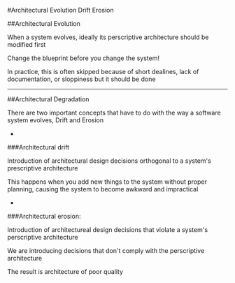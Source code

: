 #Architectural Evolution Drift Erosion

##Architectural Evolution

When a system evolves, ideally its perscriptive architecture should be modified first

Change the blueprint before you change the system!

In practice, this is often skipped because of short dealines, lack of documentation, or sloppiness but it should be done

***

##Architectural Degradation

There are two important concepts that have to do with the way a software system evolves, Drift and Erosion

-

###Architectural drift

Introduction of architectural design decisions orthogonal to a system's prescriptive architecture

This happens when you add new things to the system without proper planning, causing the system to become awkward and impractical

-

###Architectural erosion:

Introduction of architectureal design decisions that violate a system's perscriptive architecture

We are introducing decisions that don't comply with the perscriptive architecture

The result is architecture of poor quality
